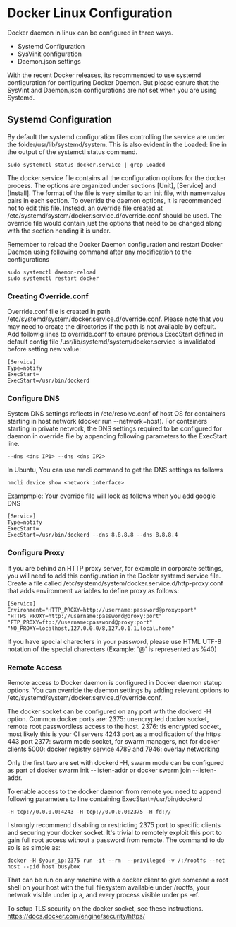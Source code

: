 # Docker Linux Configuration

Docker daemon in linux can be configured in three ways.
- Systemd Configuration
- SysVinit configuration
- Daemon.json settings

With the recent Docker releases, its recommended to use systemd configuration for configuring Docker Daemon. But please esnure that the SysVint and Daemon.json configurations are not set when you are using Systemd.

## Systemd Configuration

By default the systemd configuration files controlling the service are under the folder/usr/lib/systemd/system. This is also evident in the Loaded: line in the output of the systemctl status command.
```
sudo systemctl status docker.service | grep Loaded
```
The docker.service file contains all the configuration options for the docker process. The options are organized under sections [Unit], [Service] and [Install]. The format of the file is very similar to an init file, with name=value pairs in each section.
To override the daemon options, it is recommended not to edit this file. Instead, an override file created at /etc/systemd/system/docker.service.d/override.conf should be used. The override file would contain just the options that need to be changed along with the section heading it is under.

Remember to reload the Docker Daemon configuration and restart Docker Daemon using following command after any modification to the configurations
```
sudo systemctl daemon-reload
sudo systemctl restart docker
```
### Creating Override.conf
Override.conf file is created in path /etc/systemd/system/docker.service.d/override.conf. Please note that you may need to create the directories if the path is not available by default.
Add followig lines to override.conf to ensure previous ExecStart defined in default config file /usr/lib/systemd/system/docker.service is invalidated before setting new value:
```
[Service]
Type=notify
ExecStart=
ExecStart=/usr/bin/dockerd
```
### Configure DNS
System DNS settings reflects in /etc/resolve.conf of host OS for containers starting in host network (docker run --network=host). 
For containers starting in private network, the DNS settings required to be configured for daemon in override file by appending following parameters to the ExecStart line.
```
--dns <dns IP1> --dns <dns IP2>
```
In Ubuntu, You can use nmcli command to get the DNS settings as follows
```
nmcli device show <network interface>
```
Exampmple:
Your override file will look as follows when you add google DNS
```
[Service]
Type=notify
ExecStart=
ExecStart=/usr/bin/dockerd --dns 8.8.8.8 --dns 8.8.8.4
```
### Configure Proxy
If you are behind an HTTP proxy server, for example in corporate settings, you will need to add this configuration in the Docker systemd service file.
Create a file called /etc/systemd/system/docker.service.d/http-proxy.conf that adds environment variables to define proxy as follows:
```
[Service]
Environment="HTTP_PROXY=http://username:password@proxy:port" "HTTPS_PROXY=http://username:password@proxy:port" "FTP_PROXY=ftp://username:password@proxy:port" "NO_PROXY=localhost,127.0.0.0/8,127.0.1.1,local.home"
```
If you have special charecters in your password, please use HTML UTF-8 notation of the special charecters (Example: '@' is represented as %40)

### Remote Access
Remote access to Docker daemon is configured in Docker daemon statup options. You can override the daemon settings by adding relevant options to /etc/systemd/system/docker.service.d/override.conf.

The docker socket can be configured on any port with the dockerd -H option. Common docker ports are:
2375: unencrypted docker socket, remote root passwordless access to the host.
2376: tls encrypted socket, most likely this is your CI servers 4243 port as a modification of the https 443 port
2377: swarm mode socket, for swarm managers, not for docker clients
5000: docker registry service
4789 and 7946: overlay networking

Only the first two are set with dockerd -H, swarm mode can be configured as part of docker swarm init --listen-addr or docker swarm join --listen-addr.

To enable access to the docker daemon from remote you need to append following parameters to line containing ExecStart=/usr/bin/dockerd
```
-H tcp://0.0.0.0:4243 -H tcp://0.0.0.0:2375 -H fd://
```
I strongly recommend disabling or restricting 2375 port to specific clients and securing your docker socket. It's trivial to remotely exploit this port to gain full root access without a password from remote. The command to do so is as simple as:
```
docker -H $your_ip:2375 run -it --rm  --privileged -v /:/rootfs --net host --pid host busybox
````
That can be run on any machine with a docker client to give someone a root shell on your host with the full filesystem available under /rootfs, your network visible under ip a, and every process visible under ps -ef.

To setup TLS security on the docker socket, see these instructions. 
https://docs.docker.com/engine/security/https/
